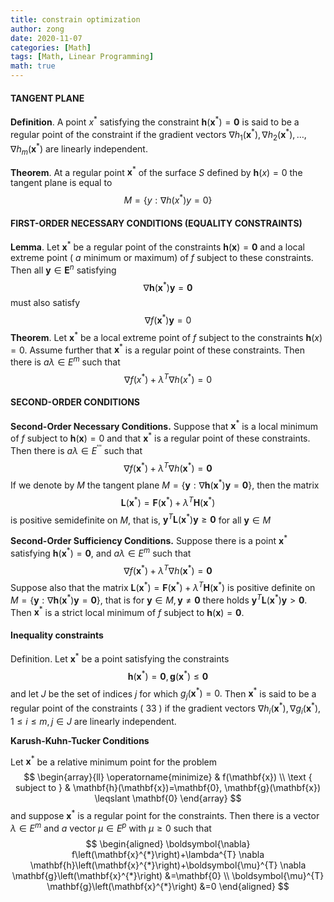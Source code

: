 ```yaml
---
title: constrain optimization 
author: zong
date: 2020-11-07
categories: [Math]
tags: [Math, Linear Programming]
math: true
---
```


#### TANGENT PLANE

**Definition**. A point $x^{*}$ satisfying the constraint $\mathbf{h}\left(\mathbf{x}^{*}\right)=\mathbf{0}$ is said to be a regular point of the constraint if the gradient vectors $\nabla h_{1}\left(\mathbf{x}^{*}\right), \nabla h_{2}\left(\mathbf{x}^{*}\right), \ldots, \nabla h_{m}\left(\mathbf{x}^{*}\right)$ are linearly independent.

**Theorem**. At a regular point $\mathbf{x}^{*}$ of the surface $S$ defined by $\mathbf{h}(x)=0$ the tangent plane is equal to
$$
M=\left\{y: \nabla h\left(x^{*}\right) y=0\right\}
$$

#### FIRST-ORDER NECESSARY CONDITIONS (EQUALITY CONSTRAINTS)

**Lemma**. Let $\mathbf{x}^{*}$ be a regular point of the constraints $\mathbf{h}(\boldsymbol{x})=\boldsymbol{0}$ and a local extreme point ( $a$ minimum or maximum) of $f$ subject to these constraints.
Then all $\mathbf{y} \in \mathbf{E}^{n}$ satisfying
$$
\nabla \mathbf{h}\left(\mathbf{x}^{*}\right) \mathbf{y}=\mathbf{0}
$$
must also satisfy
$$
\nabla f\left(\mathbf{x}^{*}\right) \mathbf{y}=0
$$
**Theorem**. Let $\mathbf{x}^{*}$ be a local extreme point of $f$ subject to the constraints $\mathbf{h}(x)=0 .$ Assume further that $\mathbf{x}^{*}$ is a regular point of these constraints. Then there is $a \lambda \in E^{m}$ such that
$$
\nabla f\left(x^{*}\right)+\lambda^{T} \nabla h\left(x^{*}\right)=0
$$

#### SECOND-ORDER CONDITIONS

**Second-Order Necessary Conditions.** Suppose that $\mathbf{x}^{*}$ is a local minimum of $f$ subject to $\mathbf{h}(\mathbf{x})=0$ and that $\mathbf{x}^{*}$ is a regular point of these constraints. Then there is $a \lambda \in E^{\prime \prime \prime}$ such that
$$
\nabla f\left(\mathbf{x}^{*}\right)+\lambda^{T} \nabla h\left(\mathbf{x}^{*}\right)=\mathbf{0}
$$
If we denote by $M$ the tangent plane $M=\left\{\mathbf{y}: \nabla \mathbf{h}\left(\mathbf{x}^{*}\right) \mathbf{y}=\mathbf{0}\right\},$ then the matrix
$$
\mathbf{L}\left(\mathbf{x}^{*}\right)=\mathbf{F}\left(\mathbf{x}^{*}\right)+\lambda^{T} \mathbf{H}\left(\mathbf{x}^{*}\right)
$$
is positive semidefinite on $M,$ that is, $\mathbf{y}^{T} \mathbf{L}\left(\mathbf{x}^{*}\right) \mathbf{y} \geqslant \mathbf{0}$ for all $\mathbf{y} \in M$

**Second-Order Sufficiency Conditions.** Suppose there is a point $\mathbf{x}^{*}$ satisfying $\mathbf{h}\left(\mathbf{x}^{*}\right)=\mathbf{0},$ and $a \lambda \in E^{m}$ such that
$$
\nabla f\left(\mathbf{x}^{*}\right)+\lambda^{T} \nabla h\left(\mathbf{x}^{*}\right)=\mathbf{0}
$$
Suppose also that the matrix $\mathbf{L}\left(\mathbf{x}^{*}\right)=\mathbf{F}\left(\mathbf{x}^{*}\right)+\lambda^{T} \mathbf{H}\left(\mathbf{x}^{*}\right)$ is positive definite on $M=\{\mathbf{y}:
\left.\nabla \mathbf{h}\left(\mathbf{x}^{*}\right) \mathbf{y}=\mathbf{0}\right\},$ that is for $\mathbf{y} \in M, \mathbf{y} \neq \mathbf{0}$ there holds $\mathbf{y}^{T} \mathbf{L}\left(\mathbf{x}^{*}\right) \mathbf{y}>\mathbf{0} .$ Then $\mathbf{x}^{*}$ is a strict local
minimum of $f$ subject to $\mathbf{h}(\mathbf{x})=\mathbf{0} .$





#### Inequality constraints 

Definition. Let $\mathbf{x}^{*}$ be a point satisfying the constraints
$$
\mathbf{h}\left(\mathbf{x}^{*}\right)=\mathbf{0}, \mathbf{g}\left(\mathbf{x}^{*}\right) \leqslant \mathbf{0}
$$
and let $J$ be the set of indices $j$ for which $g_{j}\left(\mathbf{x}^{*}\right)=0 .$ Then $\mathbf{x}^{*}$ is said to be a regular point of the constraints ( 33 ) if the gradient vectors $\nabla h_{i}\left(\mathbf{x}^{*}\right), \nabla g_{i}\left(\mathbf{x}^{*}\right), 1 \leqslant i \leqslant m, j \in J$ are linearly independent.

**Karush-Kuhn-Tucker Conditions**

Let $\mathbf{x}^{*}$ be a relative minimum point for the problem
$$
\begin{array}{ll}
\operatorname{minimize} & f(\mathbf{x}) \\
\text { subject to } & \mathbf{h}(\mathbf{x})=\mathbf{0}, \mathbf{g}(\mathbf{x}) \leqslant \mathbf{0}
\end{array}
$$
and suppose $\mathbf{x}^{*}$ is a regular point for the constraints. Then there is a vector $\lambda \in E^{m}$ and $a$ vector $\mu \in E^{p}$ with $\mu \geqslant 0$ such that
$$
\begin{aligned}
\boldsymbol{\nabla} f\left(\mathbf{x}^{*}\right)+\lambda^{T} \nabla \mathbf{h}\left(\mathbf{x}^{*}\right)+\boldsymbol{\mu}^{T} \nabla \mathbf{g}\left(\mathbf{x}^{*}\right) &=\mathbf{0} \\
\boldsymbol{\mu}^{T} \mathbf{g}\left(\mathbf{x}^{*}\right) &=0
\end{aligned}
$$
